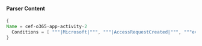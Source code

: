 #### Parser Content
```Java
{
Name = cef-o365-app-activity-2
  Conditions = [ """|Microsoft|""", """|AccessRequestCreated|""", """eventId=""" ]
}
```